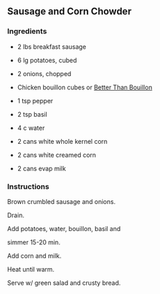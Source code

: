 ## Sausage and Corn Chowder

### Ingredients

- 2 lbs breakfast sausage

- 6 lg potatoes, cubed

- 2 onions, chopped

- Chicken bouillon cubes or [Better Than Bouillon](https://www.betterthanbouillon.com/)

- 1 tsp pepper

- 2 tsp basil

- 4 c water

- 2 cans white whole kernel corn

- 2 cans white creamed corn

- 2 cans evap milk

### Instructions 

  Brown crumbled sausage and onions. 

  Drain. 

  Add potatoes, water, bouillon, basil and 

  simmer 15-20 min. 

  Add corn and milk. 

  Heat until warm. 

  Serve w/ green salad and crusty bread.